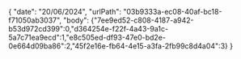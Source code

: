 { 
  "date": "20/06/2024",
  "urlPath": "03b9333a-ec08-40af-bc18-f71050ab3037",
  "body": {"7ee9ed52-c808-4187-a942-b53d972cd399":0,"d364254e-f22f-4a43-9a1c-5a7c71ea9ecd":1,"e8c505ed-df93-47e0-bd2e-0e664d09ba86":2,"45f2e16e-fb64-4e15-a3fa-2fb99c8d4a04":3}
}
